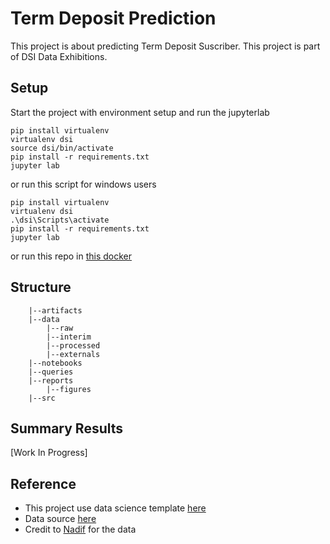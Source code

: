 # Term Deposit Prediction

This project is about predicting Term Deposit Suscriber. This project is part of DSI Data Exhibitions.

## Setup

Start the project with environment setup and run the jupyterlab

```
pip install virtualenv
virtualenv dsi
source dsi/bin/activate
pip install -r requirements.txt
jupyter lab
```
or run this script for windows users
```
pip install virtualenv
virtualenv dsi
.\dsi\Scripts\activate
pip install -r requirements.txt
jupyter lab
```

or run this repo in [this docker](https://hub.docker.com/r/alamhanz/jupebase/tags)

## Structure

```
    |--artifacts
    |--data
        |--raw
        |--interim
        |--processed
        |--externals
    |--notebooks
    |--queries
    |--reports
        |--figures
    |--src
```

## Summary Results

[Work In Progress]


## Reference

* This project use data science template [here](https://github.com/alamhanz/data_science_template)
* Data source [here](https://docs.google.com/spreadsheets/d/1eCCy19ScSG9AggvyNtlsaHcemsX8byPgwNxOzYJoEws/edit#gid=1333185318)
* Credit to [Nadif](https://github.com/nadifwahdi) for the data
